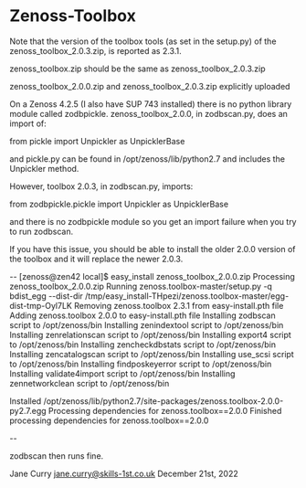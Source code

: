 # Zenoss-Toolbox

Note that the version of the toolbox tools (as set in the setup.py) of the 
zenoss_toolbox_2.0.3.zip, is reported as 2.3.1.

zenoss_toolbox.zip should be the same as zenoss_toolbox_2.0.3.zip

zenoss_toolbox_2.0.0.zip and zenoss_toolbox_2.0.3.zip explicitly uploaded

On a Zenoss 4.2.5 (I also have SUP 743 installed) there is no python library module called zodbpickle.
zenoss_toolbox_2.0.0, in zodbscan.py, does an import of:

from pickle import Unpickler as UnpicklerBase

and pickle.py can be found in /opt/zenoss/lib/python2.7 and includes the Unpickler method.

However, toolbox 2.0.3, in zodbscan.py, imports:

from zodbpickle.pickle import Unpickler as UnpicklerBase

and there is no zodbpickle module so you get an import failure when you try to run zodbscan.

If you have this issue, you should be able to install the older 2.0.0 version of the toolbox
and it will replace the newer 2.0.3.

--
[zenoss@zen42 local]$ easy_install zenoss_toolbox_2.0.0.zip
Processing zenoss_toolbox_2.0.0.zip
Running zenoss.toolbox-master/setup.py -q bdist_egg --dist-dir /tmp/easy_install-THpezi/zenoss.toolbox-master/egg-dist-tmp-Oyl7LK
Removing zenoss.toolbox 2.3.1 from easy-install.pth file
Adding zenoss.toolbox 2.0.0 to easy-install.pth file
Installing zodbscan script to /opt/zenoss/bin
Installing zenindextool script to /opt/zenoss/bin
Installing zenrelationscan script to /opt/zenoss/bin
Installing export4 script to /opt/zenoss/bin
Installing zencheckdbstats script to /opt/zenoss/bin
Installing zencatalogscan script to /opt/zenoss/bin
Installing use_scsi script to /opt/zenoss/bin
Installing findposkeyerror script to /opt/zenoss/bin
Installing validate4import script to /opt/zenoss/bin
Installing zennetworkclean script to /opt/zenoss/bin

Installed /opt/zenoss/lib/python2.7/site-packages/zenoss.toolbox-2.0.0-py2.7.egg
Processing dependencies for zenoss.toolbox==2.0.0
Finished processing dependencies for zenoss.toolbox==2.0.0

--

zodbscan then runs fine.

Jane Curry
jane.curry@skills-1st.co.uk
December 21st, 2022

